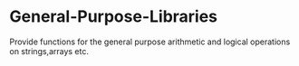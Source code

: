 # General-Purpose-Libraries
Provide functions for the general purpose arithmetic and logical operations on strings,arrays etc. 

